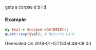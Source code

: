 gets a corpse d b i d.
### Example

```perl
my $val = $corpse->GetDBID();
quest::say($val); # Returns uint
```


Generated On 2018-01-15T13:04:48-08:00